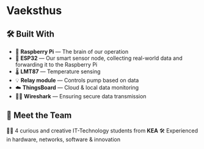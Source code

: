 # Vaeksthus

## 🛠️ Built With

- 🧠 **Raspberry Pi** — The brain of our operation
- 📡 **ESP32** — Our smart sensor node, collecting real-world data and forwarding it to the Raspberry Pi
- 🌡️ **LMT87** — Temperature sensing
- 💡 **Relay module** — Controls pump based on data
- ☁️ **ThingsBoard** — Cloud & local data monitoring
- 🕵️‍♂️ **Wireshark** — Ensuring secure data transmission

## 🤝 Meet the Team

👩‍💻 4 curious and creative IT-Technology students from **KEA**
🛠️ Experienced in hardware, networks, software & innovation
